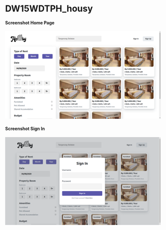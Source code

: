 # DW15WDTPH_housy

#### Screenshot Home Page
![](Screenshot_20200408_082546.png)

#### Screenshot Sign In
![](Screenshot_20200408_180717.png)